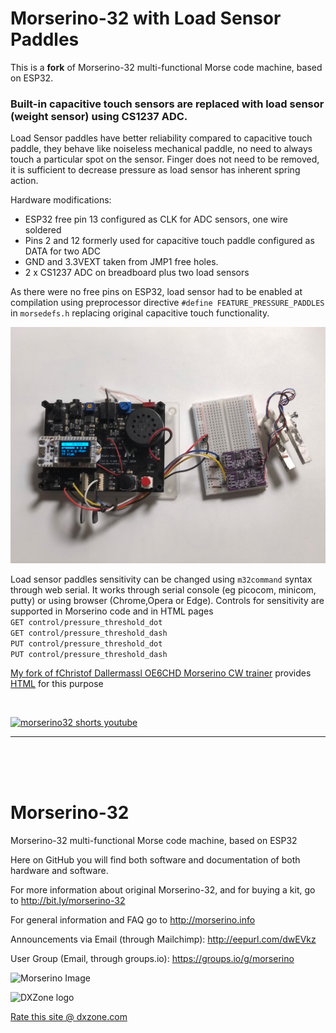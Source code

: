 # Morserino-32 with Load Sensor Paddles

This is a **fork** of Morserino-32 multi-functional Morse code machine, based on ESP32.

### Built-in capacitive touch sensors are replaced with load sensor (weight sensor) using CS1237 ADC. ###
Load Sensor paddles have better reliability compared to capacitive touch paddle, they behave like noiseless mechanical paddle, no need to always touch a particular spot on the sensor. Finger does not need to be removed, it is sufficient to decrease pressure as load sensor has inherent spring action.

Hardware modifications:
- ESP32 free pin 13 configured as CLK for ADC sensors, one wire soldered
- Pins 2 and 12 formerly used for capacitive touch paddle configured as DATA for two ADC 
- GND and 3.3VEXT taken from JMP1 free holes.
- 2 x CS1237 ADC on breadboard plus two load sensors

As there were no free pins on ESP32,  load sensor had to be enabled at compilation using preprocessor directive `#define FEATURE_PRESSURE_PADDLES` in `morsedefs.h` replacing original capacitive touch functionality.

![Morserino Image](https://raw.githubusercontent.com/djbr1/Morserino-32/master//Documentation/Hardware/IMG_1763.JPG?raw=true)

Load sensor paddles sensitivity can be changed using `m32command` syntax through web serial. It works through serial console (eg picocom, minicom, putty) or using browser (Chrome,Opera or Edge).
Controls for sensitivity are supported in Morserino code and in HTML pages<br>
`GET control/pressure_threshold_dot`<br>
`GET control/pressure_threshold_dash`<br>
`PUT control/pressure_threshold_dot`<br>
`PUT control/pressure_threshold_dash`<br>

[My fork of fChristof Dallermassl OE6CHD Morserino CW trainer](https://github.com/djbr1/morserino32-trainer) provides [HTML](https://github.com/djbr1/morserino32-trainer/blob/main/sensor.html) for this purpose


<br>
<!--TODO: 
- single lever functionality ie using just one load sensor - preferred by HST competitors.  -->

[![morserino32 shorts youtube](https://img.youtube.com/vi/P5Paj6hcao0/0.jpg)](https://www.youtube.com/watch?v=P5Paj6hcao0)




------------------------------------------
<br><br><br>

# Morserino-32
Morserino-32 multi-functional Morse code machine, based on ESP32

Here on GitHub you will find both software and documentation of both hardware and software.

For more information about original Morserino-32, and for buying a kit, go to http://bit.ly/morserino-32

For general information and FAQ go to http://morserino.info

Announcements via Email (through Mailchimp): http://eepurl.com/dwEVkz

User Group (Email, through groups.io): https://groups.io/g/morserino

![Morserino Image](https://raw.githubusercontent.com/oe1wkl/Morserino-32/master/Documentation/User%20Manual/Version%204.x/Morserino.jpg)

![DXZone logo](https://raw.githubusercontent.com/oe1wkl/Morserino-32/master/dxzone_180x85_rounded.gif)

<a href="https://www.dxzone.com/cgi-bin/dir/rate.cgi?ID=33277">Rate this site @ dxzone.com</a>
